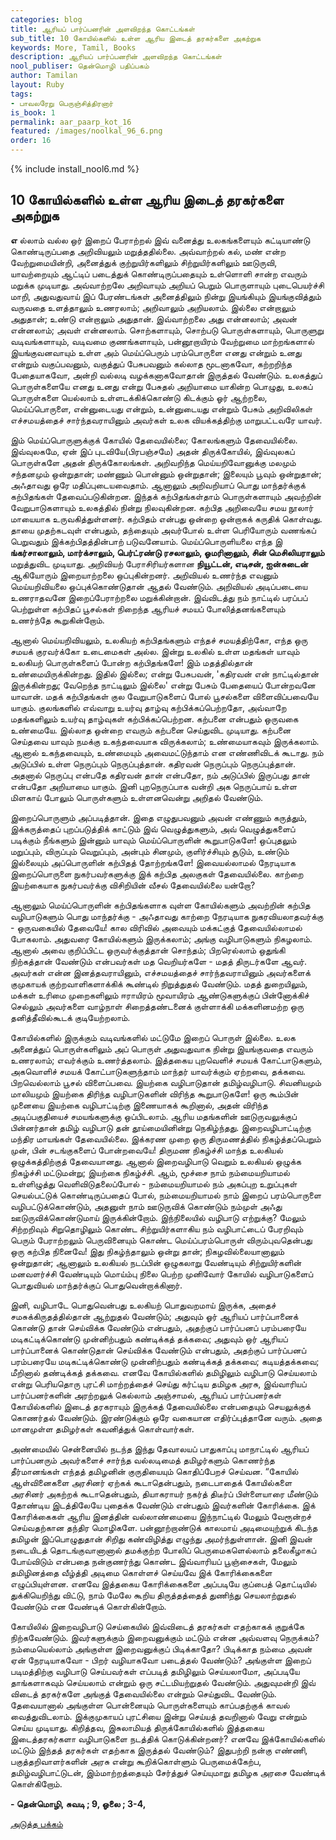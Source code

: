 ```yaml
---
categories: blog
title: ஆரியப் பார்ப்பனரின் அளவிறந்த கொட்டங்கள்
sub_title: 10 ﻿கோயில்களில் உள்ள ஆரிய இடைத் தரகர்களை அகற்றுக
keywords: More, Tamil, Books
description: ஆரியப் பார்ப்பனரின் அளவிறந்த கொட்டங்கள்
nool_publiser: தென்மொழி பதிப்பகம்
author: Tamilan
layout: Ruby
tags: 
- பாவலரேறு பெருஞ்சித்திரனார்
is_book: 1
permalink: aar_paarp_kot_16
featured: /images/noolkal_96_6.png
order: 16
---
```

{% include install_nool6.md %}

## 10 ﻿கோயில்களில் உள்ள ஆரிய இடைத் தரகர்களை அகற்றுக

**எ** ல்லாம் வல்ல ஒர் இறைப் பேராற்றல் இவ் வனைத்து உலகங்களையும் கட்டியாண்டு கொண்டிருப்பதை அறிவியலும் மறுத்ததில்லை. அவ்வாற்றல் கல், மண் என்ற வேற்றுமையின்றி, அனைத்துக் குற்றுயிர்களிலும் சிற்றுயிர்களிலும் ஊடுருவி, யாவற்றையும் ஆட்டிப் படைத்துக் கொண்டிருப்பதையும் உள்ளொளி சான்ற எவரும் மறுக்க முடியாது. அவ்வாற்றலே அறிவாயும் அறியப் பெறும் பொருளாயும் புடைபெயர்ச்சி மாறி, அதுவதுவாய் இப் பேரண்டங்கள் அனைத்திலும் நின்று இயங்கியும் இயங்குவித்தும் வருவதை உளத்தாலும் உணரலாம்; அறிவாலும் அறியலாம். இல்லை என்றாலும் அதுதான்; உண்டு என்றாலும் அதுதான். இவ்வாற்றலை அது என்னலாம்; அவன் என்னலாம்; அவள் என்னலாம். சொற்களாயும், சொற்படு பொருள்களாயும், பொருளுறு வடிவங்களாயும், வடிவமை குணங்களாயும், பன்னூறாயிரம் வேற்றுமை மாற்றங்களால் இயங்குவனவாயும் உள்ள அம் மெய்ப்பெரும் பரம்பொருளை எனது என்றும் உனது என்றும் வகுப்பவனும், வகுத்துப் பேசுபவனும் கல்லாத மூடனாகவோ, கற்றறிந்த பேதையாகவோ, அன்றி வல்லடி வழக்கனாகவோதான் இருத்தல் வேண்டும். உலகத்துப் பொருள்களையே எனது உனது என்று பேசுதல் அறியாமை யாகின்ற பொழுது, உலகப் பொருள்களை யெல்லாம் உள்ளடக்கிக்கொண்டு கிடக்கும் ஓர் ஆற்றலை, மெய்ப்பொருளை, என்னுடையது என்றும், உன்னுடையது என்றும் பேசும் அறிவிலிகள் எச்சமயத்தைச் சார்ந்தவராயினும் அவர்கள் உலக வியக்கத்திற்கு மாறுபட்டவரே யாவர்.

இம் மெய்ப்பொருளுக்குக் கோயில் தேவையில்லை; கோலங்களும் தேவையில்லை. இவ்வுலகமே, ஏன் இப் புடவியே(பிரபஞ்சமே) அதன் திருக்கோயில், இவ்வுலகப் பொருள்களே அதன் திருக்கோலங்கள். அறிவறிந்த மெய்யறிவோனுக்கு மலமும் சந்தனமும் ஒன்றுதான்; மண்ணும் பொன்னும் ஒன்றுதான்; இலையும் பூவும் ஒன்றுதான்; அஃதாவது ஒரே மதிப்புடையவைதாம். ஆனாலும் அறிவறியாப் பொது மாந்தர்க்குக் கற்பிதங்கள் தேவைப்படுகின்றன. இந்தக் கற்பிதங்கள்தாம் பொருள்களாயும் அவற்றின் வேறுபாடுகளாயும் உலகத்தில் நின்று நிலவுகின்றன. கற்பித அறிவையே சமய நூலார் மாயையாக உருவகித்துள்ளனர். கற்பிதம் என்பது ஒன்றை ஒன்றாகக் கருதிக் கொள்வது. தாயை முதற்கடவுள் என்பதும், தந்தையும் அவர்போல் உள்ள பெரியோரும் வணங்கப் பெறுவதும் இக்கற்பிதத்தின்பாற் படுவனேயாம். மெய்ப்பொருளியலை எந்த இ **ங்கர்சாலாலும், மார்க்சாலும், பெர்ட்ரண்டு ரசலாலும், ஓமரினாலும், சின் மெசிலியராலும்** மறுத்துவிட முடியாது. அறிவியற் பேராசிரியர்களான **நியூட்டன், எடிசன், ஐன்சுடைன்** ஆகியோரும் இறையாற்றலை ஒப்புகின்றனர். அறிவியல் உணர்ந்த எவனும் மெய்யறிவியலை ஒப்புக்கொண்டுதான் ஆதல் வேண்டும். அறிவியல் அடிப்படையை உணராதவனே இறைப்பேராற்றலை மறுக்கின்றான். இவ்விடத்து நம் நாட்டில் பரப்பப் பெற்றுள்ள கற்பிதப் பூசல்கள் நிறைந்த ஆரியச் சமயப் போலித்தனங்களையும் உணர்ந்தே கூறுகின்றோம்.

ஆனால் மெய்யறிவியலும், உலகியற் கற்பிதங்களும் எந்தச் சமயத்திற்கோ, எந்த ஒரு சமயக் குரவர்க்கோ உடைமைகள் அல்ல. இன்று உலகில் உள்ள மதங்கள் யாவும் உலகியற் பொருள்களைப் போன்ற கற்பிதங்களே! இம் மதத்தில்தான் உண்மையிருக்கின்றது. இதில் இல்லை; என்று பேசுபவன், 'கதிரவன் என் நாட்டில்தான் இருக்கின்றது; வேறெந்த நாட்டிலும் இல்லை' என்று பேசும் பேதையைப் போன்றவனே யாவான். மதக் கற்பிதங்கள் குல வேறுபாடுகளைப் போல் பூசல்களை விளைவிப்பவையே யாகும். குலங்களில் எவ்வாறு உயர்வு தாழ்வு கற்பிக்கப்பெற்றதோ, அவ்வாறே மதங்களிலும் உயர்வு தாழ்வுகள் கற்பிக்கப்பெற்றன. கற்பனை என்பதும் ஒருவகை உண்மையே. இல்லாத ஒன்றை எவரும் கற்பனை செய்துவிட முடியாது. கற்பனை செய்தவை யாவும் நமக்கு உகந்தவையாக விருக்கலாம்; உண்மையாகவும் இருக்கலாம். ஆனால் உகந்தவையும், உண்மையும் அவைமட்டுந்தாம் என எண்ணிவிடக் கூடாது. நம் அடுப்பில் உள்ள நெருப்பும் நெருப்புத்தான். கதிரவன் நெருப்பும் நெருப்புத்தான். அதனால் நெருப்பு என்பதே கதிரவன் தான் என்பதோ, நம் அடுப்பில் இருப்பது தான் என்பதோ அறியாமை யாகும். இனி புறநெருப்பாக வன்றி அக நெருப்பாய் உள்ள மிளகாய் போலும் பொருள்களும் உள்ளனவென்று அறிதல் வேண்டும்.

இறைப்பொருளும் அப்படித்தான். இதை எழுதுபவனும் அவன் எண்ணும் கருத்தும், இக்கருத்தைப் புறப்படுத்திக் காட்டும் இவ் வெழுத்துகளும், அவ் வெழுத்துகளைப் படிக்கும் நீங்களும் இன்னும் யாவும் மெய்ப்பொருளின் கூறுபாடுகளே! ஒப்புதலும் மறுப்பும், விருப்பும் வெறுப்பும், அன்பும் சினமும், குளிர்ச்சியும் சூடும், உண்டும் இல்லையும் அப்பொருளின் கற்பிதத் தோற்றங்களே! இவையல்லாமல் நேரடியாக இறைப்பொருளை நுகர்பவர்களுக்கு இக் கற்பித அலகுகள் தேவையில்லை. காற்றை இயற்கையாக நுகர்பவர்க்கு விசிறியின் வீசல் தேவையில்லை யன்றோ?

ஆனாலும் மெய்ப்பொருளின் கற்பிதங்களாக வுள்ள கோயில்களும் அவற்றின் கற்பித வழிபாடுகளும் பொது மாந்தர்க்கு - அஃதாவது காற்றை நேரடியாக நுகரவியலாதவர்க்கு - ஒருவகையில் தேவையே! கால விரிவில் அவையும் மக்கட்குத் தேவையில்லாமல் போகலாம். அதுவரை கோயில்களும் இருக்கலாம்; அங்கு வழிபாடுகளும் நிகழலாம். ஆனால் அவை குறிப்பிட்ட ஒருவர்க்குத்தான் சொந்தம்; பிறரெல்லாம் ஒதுங்கி நிற்கத்தான் வேண்டும் என்பவர்கள் மத வெறியர்களே - மதத் திருடர்களே ஆவர். அவர்கள் என்ன இனத்தவராயினும், எச்சமயத்தைச் சார்ந்தவராயினும் அவர்களைக் குமுகாயக் குற்றவாளிகளாக்கிக் கூண்டில் நிறுத்துதல் வேண்டும். மதத் துறையிலும், மக்கள் உரிமை முறைகளிலும் ஈராயிரம் மூவாயிரம் ஆண்டுகளுக்குப் பின்னோக்கிச் செல்லும் அவர்களை வாழ்நாள் சிறைத்தண்டனைக் குள்ளாக்கி மக்களினமற்ற ஒரு தனித்தீவில்கூடக் குடியேற்றலாம்.

கோயில்களில் இருக்கும் வடிவங்களில் மட்டுமே இறைப் பொருள் இல்லை. உலக அனைத்துப் பொருள்களிலும் அப் பொருள் அதுவதுவாக நின்று இயங்குவதை எவரும் உணரலாம்; எவர்க்கும் உணர்த்தலாம். இத்தகைய புறவெளிச் சமயக் கோட்பாடுகளும், அகவொளிச் சமயக் கோட்பாடுகளுந்தாம் மாந்தர் யாவர்க்கும் ஏற்றவை, தக்கவை. பிறவெல்லாம் பூசல் விளைப்பவை. இயற்கை வழிபாடுதான் தமிழ்வழிபாடு. சிவனியமும் மாலியமும் இயற்கை திரிந்த வழிபாடுகளின் விரிந்த கூறுபாடுகளே! ஒரு கூம்பின் முனையை இயற்கை வழிபாட்டிற்கு இணையாகக் கூறினால், அதன் விரிந்த அடிப்பகுதியைச் சமயங்களுக்கு ஒப்பிடலாம். ஆரிய மதங்களின் ஊடுருவலுக்குப் பின்னர்தான் தமிழ் வழிபாடு தன் தூய்மையினின்று நெகிழ்ந்தது. இறைவழிபாட்டிற்கு மந்திர மாயங்கள் தேவையில்லை. இக்கரண முறை ஒரு திருமணத்தில் நிகழ்த்தப்பெறும் முன், பின் சடங்குகளைப் போன்றவையே! திருமண நிகழ்ச்சி மாந்த உலகியல் ஒழுக்கத்திற்குத் தேவையானது. ஆனால் இறைவழிபாடு வெறும் உலகியல் ஒழுக்க நிகழ்ச்சி மட்டுமன்று; இயற்கை நிகழ்ச்சி. ஆம், மூச்சை நாம் நம்மையறியாமல் உள்ளிழுத்து வெளிவிடுதலைப்போல் - நம்மையறியாமல் நம் அகப்புற உறுப்புகள் செயல்பட்டுக் கொண்டிருப்பதைப் போல், நம்மையறியாமல் நாம் இறைப் பரம்பொருளை வழிபட்டுக்கொண்டும், அதனுள் நாம் ஊடுருவிக் கொண்டும் நம்முள் அஃது ஊடுருவிக்கொண்டுமாய் இருக்கின்றோம். இந்நிலையில் வழிபாடு எற்றுக்கு? மேலும் சிற்றறிவும் சிறுதொழிலும் கொண்ட சிற்றுயிர்களாகிய நம் வழிபாட்டைப் பேரறிவும் பெரும் பேராற்றலும் பெருவினையும் கொண்ட மெய்ப்பரம்பொருள் விரும்புவதென்பது ஒரு கற்பித நினைவே! இது நிகழ்ந்தாலும் ஒன்று தான்; நிகழவில்லையானாலும் ஒன்றுதான்; ஆனாலும் உலகியல் நடப்பின் ஒழுகலாறு வேண்டியும் சிற்றுயிர்களின் மனவளர்ச்சி வேண்டியும் மொய்ம்பு நிலை பெற்ற முனிவோர் கோயில் வழிபாடுகளைப் பொதுவியல் மாந்தர்க்குப் பொதுவென்றாக்கினார்.

இனி, வழிபாடே பொதுவென்பது உலகியற் பொதுவறமாய் இருக்க, அதைச் சமசுக்கிருதத்தில்தான் ஆற்றுதல் வேண்டும்; அதுவும் ஓர் ஆரியப் பார்ப்பானைக் கொண்டு தான் செய்விக்க வேண்டும் என்பதும், அதற்குப் பார்ப்பனப் பரம்பரையே மடிகட்டிக்கொண்டு முன்னிற்பதும் கண்டிக்கத் தக்கவை; அதுவும் ஒர் ஆரியப் பார்ப்பானைக் கொண்டுதான் செய்விக்க வேண்டும் என்பதும், அதற்குப் பார்ப்பனப் பரம்பரையே மடிகட்டிக்கொண்டு முன்னிற்பதும் கண்டிக்கத் தக்கவை; கடியத்தக்கவை; மீறினால் தண்டிக்கத் தக்கவை. எனவே கோயில்களில் தமிழிலும் வழிபாடு செய்யலாம் என்று பெரியதொரு புரட்சி மாற்றத்தைச் செய்து கர்ட்டிய தமிழக அரசு, இவ்வாரியப் பார்ப்பனர்களின் அரற்றலுக் கெல்லாம் அஞ்சாமல், ஆரியப் பார்ப்பனர்கள் கோயில்களில் இடைத் தரகராயும் இருக்கத் தேவையில்லை என்பதையும் செயலுக்குக் கொணர்தல் வேண்டும். இரண்டுக்கும் ஒரே வகையான எதிர்ப்புத்தானே வரும். அதை மானமுள்ள தமிழர்கள் கவனித்துக் கொள்வார்கள்.

அண்மையில் சென்னையில் நடந்த இந்து தேவாலயப் பாதுகாப்பு மாநாட்டில் ஆரியப் பார்ப்பனரும் அவர்களைச் சார்ந்த வல்லடிமைத் தமிழர்களும் கொணர்ந்த தீர்மானங்கள் எந்தத் தமிழனின் குருதியையும் கொதிப்பேறச் செய்வன. “கோயில் ஆள்வினைகளை அரசினர் ஏற்கக் கூடாதென்பதும், நடைபாதைக் கோயில்களை அரசினர் அகற்றக் கூடாதென்பதும், தியாகராயர் நகர்த் திடீர்ப் பிள்ளையாரை மீண்டும் தோண்டிய இடத்திலேயே புதைக்க வேண்டும் என்பதும் இவர்களின் கோரிக்கை. இக் கோரிக்கைகள் ஆரிய இனத்தின் வல்லாண்மையை இந்நாட்டில் மேலும் வேரூன்றச் செய்வதற்கான தந்திர மொழிகளே. பன்னூற்றாண்டுக் காலமாய் அடிமையுற்றுக் கிடந்த தமிழன் இப்பொழுதுதான் சிறிது கண்விழித்து எழுந்து அமர்ந்துள்ளான். இனி இவன் நடையிடத் தொடங்குவானானால் தமக்குற்ற போலிப் பெருமைகளெல்லாம் தலைகீழாகப் போய்விடும் என்பதை நன்குணர்ந்து கொண்ட இவ்வாரியப் பூஞ்சைகள், மேலும் தமிழினத்தை வீழ்த்தி அடிமை கொள்ளச் செய்யவே இக் கோரிக்கைகளை எழுப்பியுள்ளன. எனவே இத்தகைய கோரிக்கைகளை அப்படியே குப்பைத் தொட்டியில் துக்கியெறிந்து விட்டு, நாம் மேலே கூறிய திருத்தத்தைத் துணிந்து செயலாற்றுதல் வேண்டும் என வேண்டிக் கொள்கின்றோம்.

கோயிலில் இறைவழிபாடு செய்கையில் இவ்விடைத் தரகர்கள் எதற்காகக் குறுக்கே நிற்கவேண்டும். இவர்களுக்கும் இறைவனுக்கும் மட்டும் என்ன அவ்வளவு நெருக்கம்? நம்மையெல்லாம் அங்குள்ள இறைவனுக்குப் பிடிக்காதோ? பிடிக்காத நம்மை அவன் ஏன் நேரடியாகவோ - பிறர் வழியாகவோ படைத்தல் வேண்டும்? அங்குள்ள இறைப் படிமத்திற்கு வழிபாடு செய்பவர்கள் எப்படித் தமிழிலும் செய்யலாமோ, அப்படியே தாங்களாகவும் செய்யலாம் என்றும் ஒரு சட்டமியற்றுதல் வேண்டும். அதுவுமன்றி இவ் விடைத் தரகர்களே அங்குத் தேவையில்லை என்றும் செய்துவிட வேண்டும். தேவையானால் அங்குள்ள பொன்னையும் பொருள்களையும் காப்பதற்குக் காவல் வைத்துவிடலாம். இக்குமுகாயப் புரட்சியை இன்று செய்யத் தவறினால் வேறு என்றும் செய்ய முடியாது. கிறித்தவ, இசுலாமியத் திருக்கோயில்களில் இத்தகைய இடைத்தரகர்களா வழிபாடுகளை நடத்திக் கொடுக்கின்றனர்? எனவே இக்கோயில்களில் மட்டும் இந்தத் தரகர்கள் எதற்காக இருத்தல் வேண்டும்? இதுபற்றி நன்கு எண்ணி, பகுத்தறிவாளர்களின் அரசு என்று கூறிக்கொள்ளும் பெருமைக்கேற்ப, தமிழ்வழிபாட்டுடன், இம்மாற்றத்தையும் சேர்த்துச் செய்யுமாறு தமிழக அரசை வேண்டிக் கொள்கிறோம்.

**\- தென்மொழி, சுவடி ; 9, ஓலை ; 3-4,**

[அடுத்த பக்கம்](aar_paarp_kot_17)